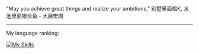


"May you achieve great things and realize your ambitions."
别墅里面唱K, 水池里面银龙鱼 - 大展宏图


---

My language ranking:

[![My Skills](https://skillicons.dev/icons?i=typescript,python,rust,go)](https://skillicons.dev)
